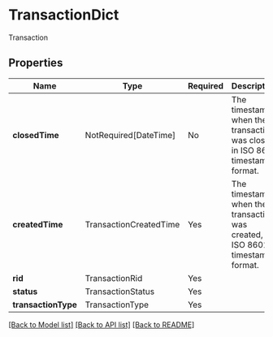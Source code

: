 # TransactionDict

Transaction

## Properties
| Name | Type | Required | Description |
| ------------ | ------------- | ------------- | ------------- |
**closedTime** | NotRequired[DateTime] | No | The timestamp when the transaction was closed, in ISO 8601 timestamp format.  |
**createdTime** | TransactionCreatedTime | Yes | The timestamp when the transaction was created, in ISO 8601 timestamp format.  |
**rid** | TransactionRid | Yes |  |
**status** | TransactionStatus | Yes |  |
**transactionType** | TransactionType | Yes |  |


[[Back to Model list]](../../README.md#documentation-for-models) [[Back to API list]](../../README.md#documentation-for-api-endpoints) [[Back to README]](../../README.md)

